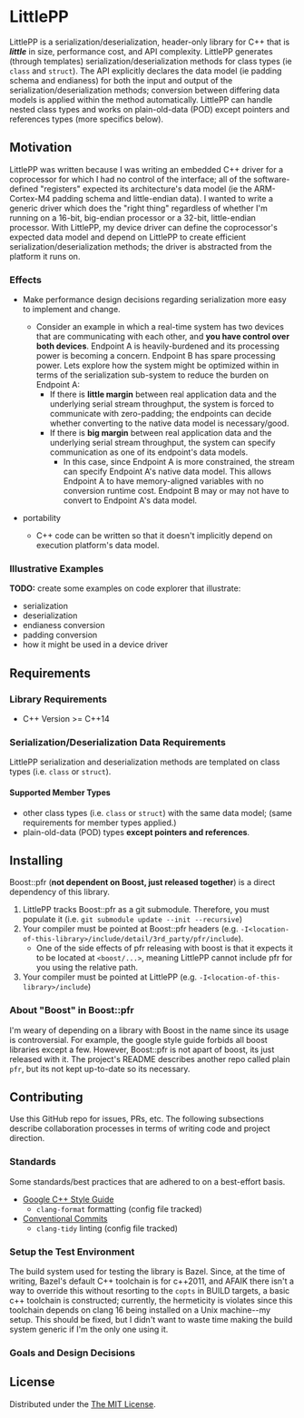 # LittlePP

LittlePP is a serialization/deserialization, header-only library for C++ that is
**_little_** in size, performance cost, and API complexity. LittlePP generates
(through templates) serialization/deserialization methods for class types (ie
`class` and `struct`). The API explicitly declares the data model (ie padding
schema and endianess) for both the input and output of the
serialization/deserialization methods; conversion between differing data models
is applied within the method automatically. LittlePP can handle nested class
types and works on plain-old-data (POD) except pointers and references types
(more specifics below).

## Motivation

LittlePP was written because I was writing an embedded C++ driver for a
coprocessor for which I had no control of the interface; all of the
software-defined "registers" expected its architecture's data model (ie the
ARM-Cortex-M4 padding schema and little-endian data). I wanted to write a
generic driver which does the "right thing" regardless of whether I'm running on
a 16-bit, big-endian processor or a 32-bit, little-endian processor. With
LittlePP, my device driver can define the coprocessor's expected data model and
depend on LittlePP to create efficient serialization/deserialization methods;
the driver is abstracted from the platform it runs on.

### Effects

- Make performance design decisions regarding serialization more easy to
  implement and change.

  - Consider an example in which a real-time system has two devices that are
    communicating with each other, and **you have control over both devices**.
    Endpoint A is heavily-burdened and its processing power is becoming a
    concern. Endpoint B has spare processing power. Lets explore how the system
    might be optimized within in terms of the serialization sub-system to reduce
    the burden on Endpoint A:
    - If there is **little margin** between real application data and the
      underlying serial stream throughput, the system is forced to communicate
      with zero-padding; the endpoints can decide whether converting to the
      native data model is necessary/good.
    - If there is **big margin** between real application data and the
      underlying serial stream throughput, the system can specify communication
      as one of its endpoint's data models.
      - In this case, since Endpoint A is more constrained, the stream can
        specify Endpoint A's native data model. This allows Endpoint A to have
        memory-aligned variables with no conversion runtime cost. Endpoint B may
        or may not have to convert to Endpoint A's data model.

- portability
  - C++ code can be written so that it doesn't implicitly depend on execution
    platform's data model.

### Illustrative Examples

**TODO:** create some examples on code explorer that illustrate:

- serialization
- deserialization
- endianess conversion
- padding conversion
- how it might be used in a device driver

## Requirements

### Library Requirements

- C++ Version >= C++14

### Serialization/Deserialization Data Requirements

LittlePP serialization and deserialization methods are templated on class types
(i.e. `class` or `struct`).

#### Supported Member Types

- other class types (i.e. `class` or `struct`) with the same data model; (same
  requirements for member types applied.)
- plain-old-data (POD) types **except pointers and references**.

## Installing

Boost::pfr (**not dependent on Boost, just released together**) is a direct
dependency of this library.

1. LittlePP tracks Boost::pfr as a git submodule. Therefore, you must populate
   it (i.e. `git submodule update --init --recursive`)
1. Your compiler must be pointed at Boost::pfr headers (e.g.
   `-I<location-of-this-library>/include/detail/3rd_party/pfr/include`).
   - One of the side effects of pfr releasing with boost is that it expects it
     to be located at `<boost/...>`, meaning LittlePP cannot include pfr for you
     using the relative path.
1. Your compiler must be pointed at LittlePP (e.g.
   `-I<location-of-this-library>/include`)

### About "Boost" in Boost::pfr

I'm weary of depending on a library with Boost in the name since its usage is
controversial. For example, the google style guide forbids all boost libraries
except a few. However, Boost::pfr is not apart of boost, its just released with
it. The project's README describes another repo called plain `pfr`, but its not
kept up-to-date so its necessary.

## Contributing

Use this GitHub repo for issues, PRs, etc. The following subsections describe
collaboration processes in terms of writing code and project direction.

### Standards

Some standards/best practices that are adhered to on a best-effort basis.

- [Google C++ Style Guide](https://google.github.io/styleguide/cppguide.html)
  - `clang-format` formatting (config file tracked)
- [Conventional Commits](https://www.conventionalcommits.org/en/v1.0.0/)
  - `clang-tidy` linting (config file tracked)

### Setup the Test Environment

The build system used for testing the library is Bazel. Since, at the time of
writing, Bazel's default C++ toolchain is for c++2011, and AFAIK there isn't a
way to override this without resorting to the `copts` in BUILD targets, a basic
c++ toolchain is constructed; currently, the hermeticity is violates since this
toolchain depends on clang 16 being installed on a Unix machine--my setup. This
should be fixed, but I didn't want to waste time making the build system generic
if I'm the only one using it.

### Goals and Design Decisions

## License

Distributed under the [The MIT License](https://opensource.org/license/mit/).

